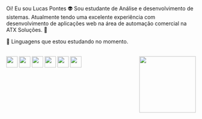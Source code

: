 Oi! Eu sou Lucas Pontes 👽
Sou estudante de Análise e desenvolvimento de sistemas.
Atualmente tendo uma excelente experiência com desenvolvimento de aplicações web na área de automação comercial na ATX Soluções. 🔮


🎲 Linguagens que estou estudando no momento.

<div style="display inline_block" ><br>
<img align="center" height="30" widht="40" src="https://img.shields.io/badge/TypeScript-007ACC?style=for-the-badge&logo=typescript&logoColor=white">
<img align="center" height="30" widht="40" src="https://img.shields.io/badge/MySQL-00000F?style=for-the-badge&logo=mysql&logoColor=white">
<img align="center" height="30" widht="40" src="https://img.shields.io/badge/Prisma-3982CE?style=for-the-badge&logo=Prisma&logoColor=white">
<img align="center" height="30" widht="40" src="https://img.shields.io/badge/Node.js-43853D?style=for-the-badge&logo=node.js&logoColor=white">
<img align="center" height="30" widht="40" src="https://img.shields.io/badge/Vue.js-35495E?style=for-the-badge&logo=vue.js&logoColor=4FC08D">
<img align="center" height="30" widht="40" src="https://img.shields.io/badge/Bootstrap-563D7C?style=for-the-badge&logo=bootstrap&logoColor=white">
  
<img align="right" height="150" widht="160" src="https://media.tenor.com/n1AYVbwRmSgAAAAi/alien-alien-dance.gif">

  
</div>

